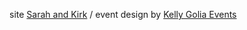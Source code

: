 
site [Sarah and Kirk](github.com/sarahandkirk/sarahandkirk.github.io) / event design by [Kelly Golia Events](kellygolia.com) 